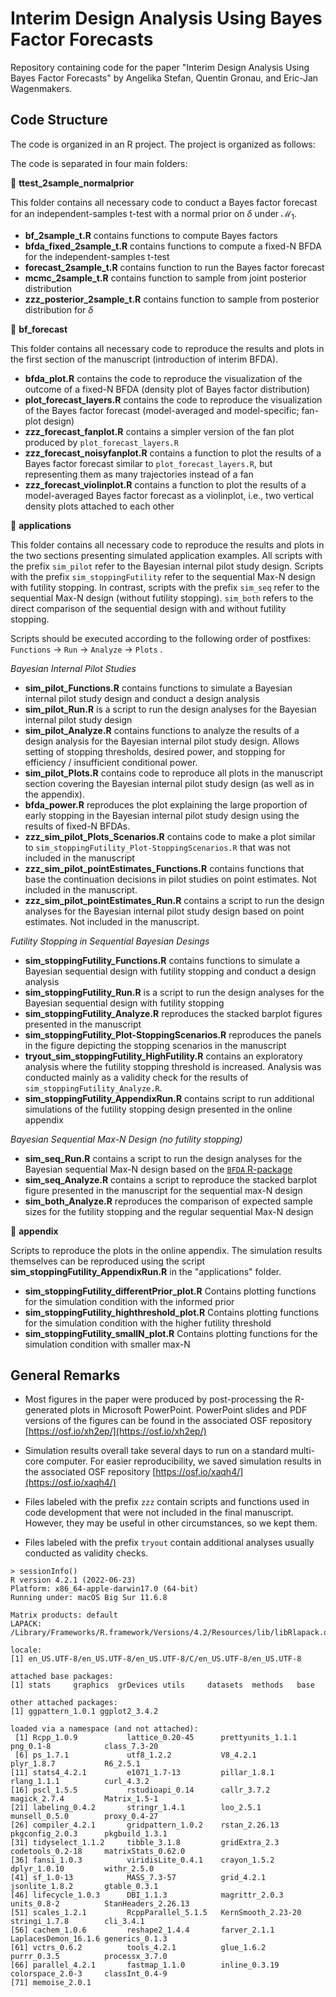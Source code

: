 # Interim Design Analysis Using Bayes Factor Forecasts

Repository containing code for the paper "Interim Design Analysis Using Bayes Factor Forecasts" by Angelika Stefan, Quentin Gronau, and Eric-Jan Wagenmakers.

## Code Structure

The code is organized in an R project. The project is organized as follows:

The code is separated in four main folders:


:file_folder: __ttest_2sample_normalprior__

This folder contains all necessary code to conduct a Bayes factor forecast for an independent-samples t-test with a normal prior on $\delta$ under $\mathcal{M}_1$. 

* __bf_2sample_t.R__ contains functions to compute Bayes factors
* __bfda_fixed_2sample_t.R__ contains functions to compute a fixed-N BFDA for the independent-samples t-test
* __forecast_2sample_t.R__ contains function to run the Bayes factor forecast
* __mcmc_2sample_t.R__ contains function to sample from joint posterior distribution
* __zzz_posterior_2sample_t.R__ contains function to sample from posterior distribution for $\delta$ 

:file_folder: __bf_forecast__

This folder contains all necessary code to reproduce the results and plots in the first section of the manuscript (introduction of interim BFDA).

* __bfda_plot.R__ contains the code to reproduce the visualization of the outcome of a fixed-N BFDA (density plot of Bayes factor distribution)
* __plot_forecast_layers.R__ contains the code to reproduce the visualization of the Bayes factor forecast (model-averaged and model-specific; fan-plot design)
* __zzz_forecast_fanplot.R__ contains a simpler version of the fan plot produced by `plot_forecast_layers.R`
* __zzz_forecast_noisyfanplot.R__ contains a function to plot the results of a Bayes factor forecast similar to `plot_forecast_layers.R`, but representing them as many trajectories instead of a fan
* __zzz_forecast_violinplot.R__ contains a function to plot the results of a model-averaged Bayes factor forecast as a violinplot, i.e., two vertical density plots attached to each other

:file_folder: __applications__

This folder contains all necessary code to reproduce the results and plots in the two sections presenting simulated application examples. All scripts with the prefix `sim_pilot` refer to the Bayesian internal pilot study design. Scripts with the prefix `sim_stoppingFutility` refer to the sequential Max-N design with futility stopping. In contrast, scripts with the prefix `sim_seq` refer to the sequential Max-N design (without futility stopping). `sim_both` refers to the direct comparison of the sequential design with and without futility stopping. 

Scripts should be executed according to the following order of postfixes: `Functions` $\rightarrow$ `Run` $\rightarrow$ `Analyze` $\rightarrow$ `Plots` .

*Bayesian Internal Pilot Studies*

* __sim_pilot_Functions.R__ contains functions to simulate a Bayesian internal pilot study design and conduct a design analysis
* __sim_pilot_Run.R__ is a script to run the design analyses for the Bayesian internal pilot study design
* __sim_pilot_Analyze.R__ contains functions to analyze the results of a design analysis for the Bayesian internal pilot study design. Allows setting of stopping thresholds, desired power, and stopping for efficiency / insufficient conditional power.
* __sim_pilot_Plots.R__ contains code to reproduce all plots in the manuscript section covering the Bayesian internal pilot study design (as well as in the appendix).
* __bfda_power.R__ reproduces the plot explaining the large proportion of early stopping in the Bayesian internal pilot study design using the results of fixed-N BFDAs.
* __zzz_sim_pilot_Plots_Scenarios.R__ contains code to make a plot similar to `sim_stoppingFutility_Plot-StoppingScenarios.R` that was not included in the manuscript
* __zzz_sim_pilot_pointEstimates_Functions.R__ contains functions that base the continuation decisions in pilot studies on point estimates. Not included in the manuscript.
* __zzz_sim_pilot_pointEstimates_Run.R__ contains a script to run the design analyses for the Bayesian internal pilot study design based on point estimates. Not included in the manuscript.

*Futility Stopping in Sequential Bayesian Desings* 

* __sim_stoppingFutility_Functions.R__ contains functions to simulate a Bayesian sequential design with futility stopping and conduct a design analysis
* __sim_stoppingFutility_Run.R__ is a script to run the design analyses for the Bayesian sequential design with futility stopping
* __sim_stoppingFutility_Analyze.R__ reproduces the stacked barplot figures presented in the manuscript
* __sim_stoppingFutility_Plot-StoppingScenarios.R__ reproduces the panels in the figure depicting the stopping scenarios in the manuscript
* __tryout_sim_stoppingFutility_HighFutility.R__ contains an exploratory analysis where the futility stopping threshold is increased. Analysis was conducted mainly as a validity check for the results of `sim_stoppingFutility_Analyze.R`.
* __sim_stoppingFutility_AppendixRun.R__ contains script to run additional simulations of the futility stopping design presented in the online appendix

*Bayesian Sequential Max-N Design (no futility stopping)*
* __sim_seq_Run.R__ contains a script to run the design analyses for the Bayesian sequential Max-N design based on the [`BFDA` R-package](https://github.com/nicebread/BFDA)
* __sim_seq_Analyze.R__ contains a script to reproduce the stacked barplot figure presented in the manuscript for the sequential max-N design
* __sim_both_Analyze.R__ reproduces the comparison of expected sample sizes for the futility stopping and the regular sequential Max-N design

:file_folder: __appendix__

Scripts to reproduce the plots in the online appendix. The simulation results themselves can be reproduced using the script __sim_stoppingFutility_AppendixRun.R__ in the "applications" folder.

* __sim_stoppingFutility_differentPrior_plot.R__ Contains plotting functions for the simulation condition with the informed prior
* __sim_stoppingFutility_highthreshold_plot.R__ Contains plotting functions for the simulation condition with the higher futility threshold
* __sim_stoppingFutility_smallN_plot.R__ Contains plotting functions for the simulation condition with smaller max-N

## General Remarks

* Most figures in the paper were produced by post-processing the R-generated plots in Microsoft PowerPoint. PowerPoint slides and PDF versions of the figures can be found in the associated OSF repository [https://osf.io/xh2ep/](https://osf.io/xh2ep/)

* Simulation results overall take several days to run on a standard multi-core computer. For easier reproducibility, we saved simulation results in the associated OSF repository [https://osf.io/xaqh4/](https://osf.io/xaqh4/)

* Files labeled with the prefix `zzz` contain scripts and functions used in code development that were not included in the final manuscript. However, they may be useful in other circumstances, so we kept them. 

* Files labeled with the prefix `tryout` contain additional analyses usually conducted as validity checks.

```
> sessionInfo()
R version 4.2.1 (2022-06-23)
Platform: x86_64-apple-darwin17.0 (64-bit)
Running under: macOS Big Sur 11.6.8

Matrix products: default
LAPACK: /Library/Frameworks/R.framework/Versions/4.2/Resources/lib/libRlapack.dylib

locale:
[1] en_US.UTF-8/en_US.UTF-8/en_US.UTF-8/C/en_US.UTF-8/en_US.UTF-8

attached base packages:
[1] stats     graphics  grDevices utils     datasets  methods   base     

other attached packages:
[1] ggpattern_1.0.1 ggplot2_3.4.2  

loaded via a namespace (and not attached):
 [1] Rcpp_1.0.9           lattice_0.20-45      prettyunits_1.1.1    png_0.1-8            class_7.3-20        
 [6] ps_1.7.1             utf8_1.2.2           V8_4.2.1             plyr_1.8.7           R6_2.5.1            
[11] stats4_4.2.1         e1071_1.7-13         pillar_1.8.1         rlang_1.1.1          curl_4.3.2          
[16] pscl_1.5.5           rstudioapi_0.14      callr_3.7.2          magick_2.7.4         Matrix_1.5-1        
[21] labeling_0.4.2       stringr_1.4.1        loo_2.5.1            munsell_0.5.0        proxy_0.4-27        
[26] compiler_4.2.1       gridpattern_1.0.2    rstan_2.26.13        pkgconfig_2.0.3      pkgbuild_1.3.1      
[31] tidyselect_1.1.2     tibble_3.1.8         gridExtra_2.3        codetools_0.2-18     matrixStats_0.62.0  
[36] fansi_1.0.3          viridisLite_0.4.1    crayon_1.5.2         dplyr_1.0.10         withr_2.5.0         
[41] sf_1.0-13            MASS_7.3-57          grid_4.2.1           jsonlite_1.8.2       gtable_0.3.1        
[46] lifecycle_1.0.3      DBI_1.1.3            magrittr_2.0.3       units_0.8-2          StanHeaders_2.26.13 
[51] scales_1.2.1         RcppParallel_5.1.5   KernSmooth_2.23-20   stringi_1.7.8        cli_3.4.1           
[56] cachem_1.0.6         reshape2_1.4.4       farver_2.1.1         LaplacesDemon_16.1.6 generics_0.1.3      
[61] vctrs_0.6.2          tools_4.2.1          glue_1.6.2           purrr_0.3.5          processx_3.7.0      
[66] parallel_4.2.1       fastmap_1.1.0        inline_0.3.19        colorspace_2.0-3     classInt_0.4-9      
[71] memoise_2.0.1   
```